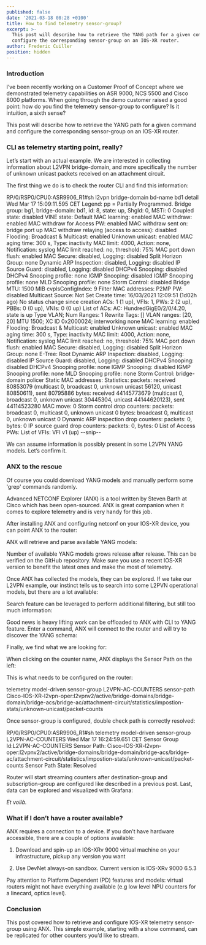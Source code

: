 ```yaml
---
published: false
date: '2021-03-18 08:28 +0100'
title: How to find telemetry sensor-group?
excerpt: >-
  This post will describe how to retrieve the YANG path for a given command and
  configure the corresponding sensor-group on an IOS-XR router.
author: Frederic Cuiller
position: hidden
---
```

### Introduction

I’ve been recently working on a Customer Proof of Concept where we demonstrated telemetry capabilities on ASR 9000, NCS 5500 and Cisco 8000 platforms. When going through the demo customer raised a good point: how do you find the telemetry sensor-group to configure? Is it intuition, a sixth sense?

This post will describe how to retrieve the YANG path for a given command and configure the corresponding sensor-group on an IOS-XR router.

### CLI as telemetry starting point, really?

Let’s start with an actual example. We are interested in collecting information about L2VPN bridge-domain, and more specifically the number of unknown unicast packets received on an attachment circuit. 

The first thing we do is to check the router CLI and find this information:  

RP/0/RSP0/CPU0:ASR9906_R1#sh l2vpn  bridge-domain bd-name bd1 detail
Wed Mar 17 15:09:11.595 CET
Legend: pp = Partially Programmed.
Bridge group: bg1, bridge-domain: bd1, id: 8, state: up, ShgId: 0, MSTi: 0
  Coupled state: disabled
  VINE state: Default
  MAC learning: enabled
  MAC withdraw: enabled
    MAC withdraw for Access PW: enabled
    MAC withdraw sent on: bridge port up
    MAC withdraw relaying (access to access): disabled
  Flooding:
    Broadcast & Multicast: enabled
    Unknown unicast: enabled
  MAC aging time: 300 s, Type: inactivity
  MAC limit: 4000, Action: none, Notification: syslog
  MAC limit reached: no, threshold: 75%
  MAC port down flush: enabled
  MAC Secure: disabled, Logging: disabled
  Split Horizon Group: none
  Dynamic ARP Inspection: disabled, Logging: disabled
  IP Source Guard: disabled, Logging: disabled
  DHCPv4 Snooping: disabled
  DHCPv4 Snooping profile: none
  IGMP Snooping: disabled
  IGMP Snooping profile: none
  MLD Snooping profile: none
  Storm Control: disabled
  Bridge MTU: 1500
  MIB cvplsConfigIndex: 9
  Filter MAC addresses:
  P2MP PW: disabled
  Multicast Source: Not Set
  Create time: 16/03/2021 12:09:51 (1d02h ago)
  No status change since creation
  ACs: 1 (1 up), VFIs: 1, PWs: 2 (2 up), PBBs: 0 (0 up), VNIs: 0 (0 up)
  List of ACs:
    AC: HundredGigE0/2/0/4.20, state is up
      Type VLAN; Num Ranges: 1
      Rewrite Tags: []
      VLAN ranges: [20, 20]
      MTU 1500; XC ID 0x2000024; interworking none
      MAC learning: enabled
      Flooding:
        Broadcast & Multicast: enabled
        Unknown unicast: enabled
      MAC aging time: 300 s, Type: inactivity
      MAC limit: 4000, Action: none, Notification: syslog
      MAC limit reached: no, threshold: 75%
      MAC port down flush: enabled
      MAC Secure: disabled, Logging: disabled
      Split Horizon Group: none
      E-Tree: Root
      Dynamic ARP Inspection: disabled, Logging: disabled
      IP Source Guard: disabled, Logging: disabled
      DHCPv4 Snooping: disabled
      DHCPv4 Snooping profile: none
      IGMP Snooping: disabled
      IGMP Snooping profile: none
      MLD Snooping profile: none
      Storm Control: bridge-domain policer
      Static MAC addresses:
      Statistics:
        packets: received 80853079 (multicast 0, broadcast 0, unknown unicast 56120, unicast 80850611), sent 80795886
        bytes: received 44145773679 (multicast 0, broadcast 0, unknown unicast 30445304, unicast 44144620123), sent 44114523280
        MAC move: 0
      Storm control drop counters:
        packets: broadcast 0, multicast 0, unknown unicast 0
        bytes: broadcast 0, multicast 0, unknown unicast 0
      Dynamic ARP inspection drop counters:
        packets: 0, bytes: 0
      IP source guard drop counters:
        packets: 0, bytes: 0
  List of Access PWs:
  List of VFIs:
    VFI v1 (up)
--snip--

We can assume information is possibly present in some L2VPN YANG models. Let’s confirm it.

### ANX to the rescue

Of course you could download YANG models and manually perform some 'grep' commands randomly.

Advanced NETCONF Explorer (ANX) is a tool written by Steven Barth at Cisco which has been open-sourced. ANX is great companion when it comes to explore telemetry and is very handy for this job.

After installing ANX and configuring netconf on your IOS-XR device, you can point ANX to the router:   

ANX will retrieve and parse available YANG models:  

Number of available YANG models grows release after release. This can be verified on the GitHub repository. Make sure you use a recent IOS-XR version to benefit the latest ones and make the most of telemetry.  

Once ANX has collected the models, they can be explored. If we take our L2VPN example, our instinct tells us to search into some L2PVN operational models, but there are a lot available:  

Search feature can be leveraged to perform additional filtering, but still too much information:  

Good news is heavy lifting work can be offloaded to ANX with CLI to YANG feature. Enter a command, ANX will connect to the router and will try to discover the YANG schema:  

Finally, we find what we are looking for:  

When clicking on the counter name, ANX displays the Sensor Path on the left:  

This is what needs to be configured on the router:  

telemetry model-driven
 sensor-group L2VPN-AC-COUNTERS
  sensor-path Cisco-IOS-XR-l2vpn-oper:l2vpnv2/active/bridge-domains/bridge-domain/bridge-acs/bridge-ac/attachment-circuit/statistics/impostion-stats/unknown-unicast/packet-counts

Once sensor-group is configured, double check path is correctly resolved:  

RP/0/RSP0/CPU0:ASR9906_R1#sh telemetry model-driven sensor-group L2VPN-AC-COUNTERS
Wed Mar 17 16:24:59.651 CET
  Sensor Group Id:L2VPN-AC-COUNTERS
    Sensor Path:        Cisco-IOS-XR-l2vpn-oper:l2vpnv2/active/bridge-domains/bridge-domain/bridge-acs/bridge-ac/attachment-circuit/statistics/impostion-stats/unknown-unicast/packet-counts
    Sensor Path State:  Resolved

Router will start streaming counters after destination-group and subscription-group are configured like described in a previous post. Last, data can be explored and visualized with Grafana:  

_Et voilà_.

### What if I don’t have a router available?
ANX requires a connection to a device. If you don’t have hardware accessible, there are a couple of options available:  

1. Download and spin-up an IOS-XRv 9000 virtual machine on your infrastructure, pickup any version you want

2.	Use DevNet always-on sandbox. Current version is IOS-XRv 9000 6.5.3

Pay attention to Platform Dependent (PD) features and models: virtual routers might not have everything available (e.g low level NPU counters for a linecard, optics level).

### Conclusion

This post covered how to retrieve and configure IOS-XR telemetry sensor-group using ANX. This simple example, starting with a show command, can be replicated for other counters you’d like to stream.


